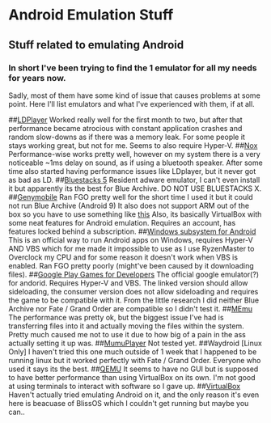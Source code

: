 # Android Emulation Stuff
## Stuff related to emulating Android
 
### In short I've been trying to find the 1 emulator for all my needs for years now. 
 Sadly, most of them have some kind of issue that causes problems at some point.
 Here I'll list emulators and what I've experienced with them, if at all.
 
 ##[LDPlayer](https://www.ldplayer.net/download/install)
 Worked really well for the first month to two, but after that performance became atrocious with constant application crashes and random slow-downs as if there was a memory leak.
 For some people it stays working great, but not for me. 
 Seems to also require Hyper-V.
 ##[Nox]()
 Performance-wise works pretty well, however on my system there is a very noticeable ~1ms delay on sound, as if using a bluetooth speaker. 
 After some time also started having performance issues like LDplayer, but it never got as bad as LD.
 ##[Bluestacks 5](https://www.bluestacks.com/download.html)
 Resident adware emulator, I can't even install it but apparently its the best for Blue Archive. 
 DO NOT USE BLUESTACKS X.
 ##[Genymobile](https://www.genymotion.com/product-desktop/download/)
 Ran FGO pretty well for the short time I used it but it could not run Blue Archive (Android 9)
 It also does not support ARM out of the box so you have to use something like [this]()
 Also, its basically VirtualBox with some neat features for Android emulation.
 Requires an account, has features locked behind a subscription.
 ##[Windows subsystem for Android]() 
 This is an official way to run Android apps on Windows, requires Hyper-V AND VBS which for me made it impossible to use as I use RyzenMaster to Overclock my CPU and for some reason it doesn't work when VBS is enabled.
 Ran FGO pretty poorly (might've been caused by it downloading files).
 ##[Google Play Games for Developers](https://dl.google.com/tag/s/appguid=%7BC601E9A4-03B0-4188-843E-80058BF16EF9%7D&appname=GPG_Developer_Emulator_Stable&needsadmin=true&ap=prod/play/games/Install-GooglePlayGames-DeveloperEmulator-Stable.exe)
 The official google emulator(?) for andorid. Requires Hyper-V and VBS.
 The linked version should allow sideloading, the consumer version does not allow sideloading and requires the game to be compatible with it.
 From the little research I did neither Blue Archive nor Fate / Grand Order are compatible so I didn't test it.
 ##[MEmu](https://www.memuplay.com/)
 The performance was pretty ok, but the biggest issue I've had is transferring files into it and actually moving the files within the system. 
 Pretty much caused me not to use it due to how big of a pain in the ass actually setting it up was.
 ##[MumuPlayer](https://www.mumuplayer.com/index.html)
 Not tested yet.
 ##Waydroid [Linux Only]
 I haven't tried this one much outside of 1 week that I happened to be running linux but it worked perfectly with Fate / Grand Order.
 Everyone who used it says its the best.
 ##[QEMU]()
 It seems to have no GUI but is supposed to have better performance than using VirtualBox on its own.
 I'm not good at using terminals to interact with software so I gave up.
 ##[VirtualBox](https://www.virtualbox.org/wiki/Downloads)
 Haven't actually tried emulating Android on it, and the only reason it's even here is beacuase of BlissOS which I couldn't get running but maybe you can..
 